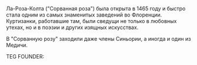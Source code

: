 Ла-Роза-Колта ("Сорванная роза") была открыта в 1465 году и быстро стала одним из самых знаменитых заведений во Флоренции. Куртизанки, работавшие там, были сведущи не только в любовных утехах, но и в поэзии и других изящных искусствах.

В "Сорванную розу" заходили даже члены Синьории, а иногда и один из Медичи.





TEG FOUNDER:
#